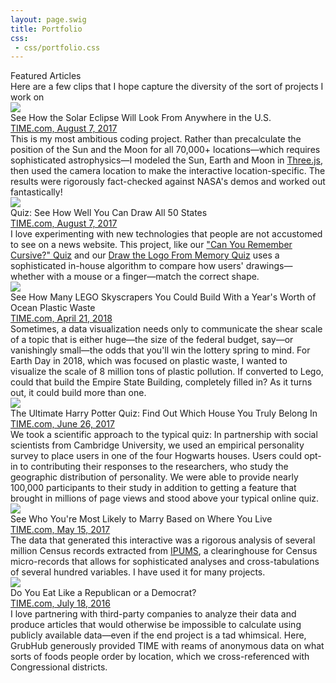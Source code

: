 ```yaml
---
layout: page.swig
title: Portfolio
css:
 - css/portfolio.css
---
```

<div id="clips">
    <div class="headline">Featured Articles</div>
    <div class="subhead">Here are a few clips that I hope capture the diversity of the sort of projects I work on</div>
    <div class="clip">
        <div class="clip_image"><a href="http://time.com/4882923/total-solar-eclipse-map-places-view/" target="_blank"><img src="img/portfolio/eclipse.png" /></a></div>
        <div class="clip_description">
            <div class="clip_title">See How the Solar Eclipse Will Look From Anywhere in the U.S.</div>
            <div class="clip_subtitle"><a href="http://time.com/4882923/total-solar-eclipse-map-places-view/" target="_blank">TIME.com, August 7, 2017</a></div>
            <div class="clip_details">
                This is my most ambitious coding project. Rather than precalculate the position of the Sun and the Moon for all 70,000+ locations&mdash;which requires sophisticated astrophysics&mdash;I modeled the Sun, Earth and Moon in <a href="https://threejs.org/" target="_blank">Three.js</a>, then used the camera location to make the interactive location-specific. The results were rigorously fact-checked against NASA's demos and worked out fantastically!
            </div>
        </div>
    </div>
    <div class="clip">
        <div class="clip_image"><a href="http://time.com/4842635/states-map-draw-quiz/" target="_blank"><img src="img/portfolio/50states.png" /></a></div>
        <div class="clip_description">
            <div class="clip_title">Quiz: See How Well You Can Draw All 50 States</div>
            <div class="clip_subtitle"><a href="http://time.com/4842635/states-map-draw-quiz/" target="_blank">TIME.com, August 7, 2017</a></div>
            <div class="clip_details">
                I love experimenting with new technologies that people are not accustomed to see on a news website. This project, like our <a href="http://time.com/4635763/national-handwriting-day-cursive-letters/" target="_blank">"Can You Remember Cursive?" Quiz</a> and our <a href="http://time.com/3743739/company-logo-quiz/" target="_blank">Draw the Logo From Memory Quiz</a> uses a sophisticated in-house algorithm to compare how users' drawings&mdash;whether with a mouse or a finger&mdash;match the correct shape.
            </div>
        </div>
    </div>
    <div class="clip">
        <div class="clip_image"><a href="https://time.com/5244682/earth-day-plastic-lego-skyscrapers/" target="_blank"><img src="img/portfolio/lego.png" /></a></div>
        <div class="clip_description">
            <div class="clip_title">See How Many LEGO Skyscrapers You Could Build With a Year's Worth of Ocean Plastic Waste</div>
            <div class="clip_subtitle"><a href="https://time.com/5244682/earth-day-plastic-lego-skyscrapers/" target="_blank">TIME.com, April 21, 2018</a></div>
            <div class="clip_details">
                Sometimes, a data visualization needs only to communicate the shear scale of a topic that is either huge&mdash;the size of the federal budget, say&mdash;or vanishingly small&mdash;the odds that you'll win the lottery spring to mind. For Earth Day in 2018, which was focused on plastic waste, I wanted to visualize the scale of 8 million tons of plastic pollution. If converted to Lego, could that build the Empire State Building, completely filled in? As it turns out, it could build more than one.
            </div>
        </div>
    </div>    
    <div class="clip">
        <div class="clip_image"><a href="http://time.com/4809884/harry-potter-house-sorting-hat-quiz/" target="_blank"><img src="img/portfolio/harrypotter.png" /></a></div>
        <div class="clip_description">
            <div class="clip_title">The Ultimate Harry Potter Quiz: Find Out Which House You Truly Belong In</div>
            <div class="clip_subtitle"><a href="http://time.com/4809884/harry-potter-house-sorting-hat-quiz/" target="_blank">TIME.com, June 26, 2017</a></div>
            <div class="clip_details">
                We took a scientific approach to the typical quiz: In partnership with social scientists from Cambridge University, we used an empirical personality survey to place users in one of the four Hogwarts houses. Users could opt-in to contributing their responses to the researchers, who study the geographic distribution of personality. We were able to provide nearly 100,000 participants to their study in addition to getting a feature that brought in millions of page views and stood above your typical online quiz.
            </div>
        </div>
    </div>
    <div class="clip">
        <div class="clip_image"><a href="http://time.com/4705099/marriage-wedding-states/" target="_blank"><img src="img/portfolio/marriage_bpl.png" /></a></div>
        <div class="clip_description">
            <div class="clip_title">See Who You're Most Likely to Marry Based on Where You Live</div>
            <div class="clip_subtitle"><a href="http://time.com/4705099/marriage-wedding-states/" target="_blank">TIME.com, May 15, 2017</a></div>
            <div class="clip_details">
                The data that generated this interactive was a rigorous analysis of several million Census records extracted from <a href="https://usa.ipums.org/usa/" target="_blank">IPUMS</a>, a clearinghouse for Census micro-records that allows for sophisticated analyses and cross-tabulations of several hundred variables. I have used it for many projects.
            </div>
        </div>
    </div>
    <div class="clip">
        <div class="clip_image"><a href="http://time.com/4400706/republican-democrat-foods/" target="_blank"><img src="img/portfolio/politics_diet.png" /></a></div>
        <div class="clip_description">
            <div class="clip_title">Do You Eat Like a Republican or a Democrat?</div>
            <div class="clip_subtitle"><a href="http://time.com/4400706/republican-democrat-foods/" target="_blank">TIME.com, July 18, 2016</a></div>
            <div class="clip_details">
                I love partnering with third-party companies to analyze their data and produce articles that would otherwise be impossible to calculate using publicly available data&mdash;even if the end project is a tad whimsical. Here, GrubHub generously provided TIME with reams of anonymous data on what sorts of foods people order by location, which we cross-referenced with Congressional districts.
            </div>
        </div>
    </div>    
</div>